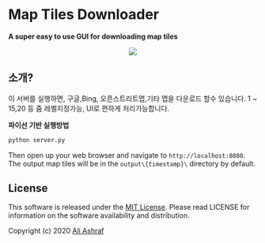 # Map Tiles Downloader

**A super easy to use GUI for downloading map tiles**

<p align="center">
  <img src="gif/map-tiles-downloader.gif">
</p>

## 소개?

이 서버를 실행하면, 구글,Bing, 오픈스트리트맵,기타 맵을 다운로드 할수 있습니다. 1 ~ 15,20 등 줌 레벨지정가능, UI로 편하게 처리가능합니다.

**파이선 기반 실행방법**

```sh
python server.py
```

Then open up your web browser and navigate to `http://localhost:8080`. The output map tiles will be in the `output\{timestamp}\` directory by default.

## License

This software is released under the [MIT License](LICENSE). Please read LICENSE for information on the
software availability and distribution.

Copyright (c) 2020 [Ali Ashraf](http://aliashraf.net)
